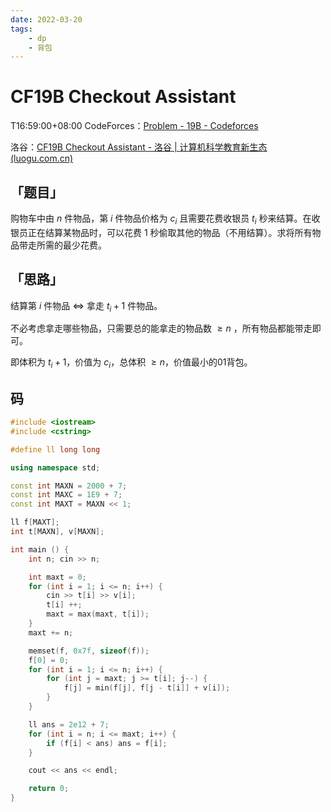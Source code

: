 ```yaml
---
date: 2022-03-20
tags:
    - dp
    - 背包
---
```


# CF19B Checkout Assistant

T16:59:00+08:00
CodeForces：[Problem - 19B - Codeforces](https://codeforces.com/problemset/problem/19/B)

洛谷：[CF19B Checkout Assistant - 洛谷 | 计算机科学教育新生态 (luogu.com.cn)](https://www.luogu.com.cn/problem/CF19B)

## 「题目」

购物车中由 $n$ 件物品，第 $i$ 件物品价格为 $c_i$ 且需要花费收银员 $t_i$ 秒来结算。在收银员正在结算某物品时，可以花费 $1$ 秒偷取其他的物品（不用结算）。求将所有物品带走所需的最少花费。

## 「思路」

结算第 $i$ 件物品 $\Leftrightarrow$ 拿走 $t_i+1$ 件物品。

不必考虑拿走哪些物品，只需要总的能拿走的物品数 $\geq n$ ，所有物品都能带走即可。

即体积为 $t_i+1$，价值为 $c_i$，总体积 $\geq n$，价值最小的01背包。

## 码

```c++
#include <iostream>
#include <cstring>

#define ll long long

using namespace std;

const int MAXN = 2000 + 7;
const int MAXC = 1E9 + 7;
const int MAXT = MAXN << 1;

ll f[MAXT];
int t[MAXN], v[MAXN];

int main () {
    int n; cin >> n;

    int maxt = 0;
    for (int i = 1; i <= n; i++) {
        cin >> t[i] >> v[i];
        t[i] ++;
        maxt = max(maxt, t[i]);
    }
    maxt += n;

    memset(f, 0x7f, sizeof(f));
    f[0] = 0;
    for (int i = 1; i <= n; i++) {
        for (int j = maxt; j >= t[i]; j--) {
            f[j] = min(f[j], f[j - t[i]] + v[i]);
        }
    }

    ll ans = 2e12 + 7;
    for (int i = n; i <= maxt; i++) {
        if (f[i] < ans) ans = f[i];
    }

    cout << ans << endl;

    return 0;
}

```